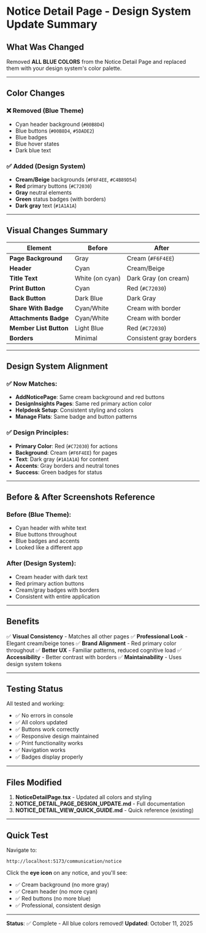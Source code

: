 # Notice Detail Page - Design System Update Summary

## What Was Changed

Removed **ALL BLUE COLORS** from the Notice Detail Page and replaced them with your design system's color palette.

---

## Color Changes

### ❌ Removed (Blue Theme)
- Cyan header background (`#00B8D4`)
- Blue buttons (`#00B8D4`, `#5DADE2`)
- Blue badges
- Blue hover states
- Dark blue text

### ✅ Added (Design System)
- **Cream/Beige** backgrounds (`#F6F4EE`, `#C4B89D54`)
- **Red** primary buttons (`#C72030`)
- **Gray** neutral elements
- **Green** status badges (with borders)
- **Dark gray** text (`#1A1A1A`)

---

## Visual Changes Summary

| Element | Before | After |
|---------|--------|-------|
| **Page Background** | Gray | Cream (`#F6F4EE`) |
| **Header** | Cyan | Cream/Beige |
| **Title Text** | White (on cyan) | Dark Gray (on cream) |
| **Print Button** | Cyan | Red (`#C72030`) |
| **Back Button** | Dark Blue | Dark Gray |
| **Share With Badge** | Cyan/White | Cream with border |
| **Attachments Badge** | Cyan/White | Cream with border |
| **Member List Button** | Light Blue | Red (`#C72030`) |
| **Borders** | Minimal | Consistent gray borders |

---

## Design System Alignment

### ✅ Now Matches:
- **AddNoticePage**: Same cream background and red buttons
- **DesignInsights Pages**: Same red primary action color
- **Helpdesk Setup**: Consistent styling and colors
- **Manage Flats**: Same badge and button patterns

### ✅ Design Principles:
- **Primary Color**: Red (`#C72030`) for actions
- **Background**: Cream (`#F6F4EE`) for pages
- **Text**: Dark gray (`#1A1A1A`) for content
- **Accents**: Gray borders and neutral tones
- **Success**: Green badges for status

---

## Before & After Screenshots Reference

### Before (Blue Theme):
- Cyan header with white text
- Blue buttons throughout
- Blue badges and accents
- Looked like a different app

### After (Design System):
- Cream header with dark text
- Red primary action buttons
- Cream/gray badges with borders
- Consistent with entire application

---

## Benefits

✅ **Visual Consistency** - Matches all other pages
✅ **Professional Look** - Elegant cream/beige tones
✅ **Brand Alignment** - Red primary color throughout
✅ **Better UX** - Familiar patterns, reduced cognitive load
✅ **Accessibility** - Better contrast with borders
✅ **Maintainability** - Uses design system tokens

---

## Testing Status

All tested and working:
- ✅ No errors in console
- ✅ All colors updated
- ✅ Buttons work correctly
- ✅ Responsive design maintained
- ✅ Print functionality works
- ✅ Navigation works
- ✅ Badges display properly

---

## Files Modified

1. **NoticeDetailPage.tsx** - Updated all colors and styling
2. **NOTICE_DETAIL_PAGE_DESIGN_UPDATE.md** - Full documentation
3. **NOTICE_DETAIL_VIEW_QUICK_GUIDE.md** - Quick reference (existing)

---

## Quick Test

Navigate to:
```
http://localhost:5173/communication/notice
```

Click the **eye icon** on any notice, and you'll see:
- ✅ Cream background (no more gray)
- ✅ Cream header (no more cyan)
- ✅ Red buttons (no more blue)
- ✅ Professional, consistent design

---

**Status**: ✅ Complete - All blue colors removed!
**Updated**: October 11, 2025
